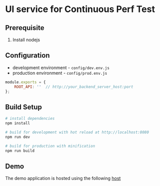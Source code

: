 # UI service for Continuous Perf Test

## Prerequisite

1. Install nodejs

## Configuration
- development environment - `config/dev.env.js`
- production environment - `config/prod.env.js`
```javascript
module.exports = {
    ROOT_API: ''  // http://your_backend_server_host:port
};
```

## Build Setup

```bash
# install dependencies
npm install

# build for development with hot reload at http://localhost:8080
npm run dev

# build for production with minification
npm run build
```

## Demo

The demo application is hosted using the following [host](http://52.202.21.1)
